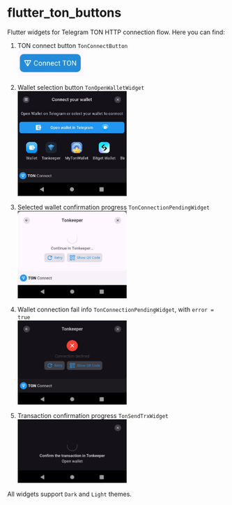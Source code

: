 # flutter_ton_buttons

Flutter widgets for Telegram TON HTTP connection flow. Here you can find:
1. TON connect button `TonConnectButton`
     <br>
     <img src="https://raw.githubusercontent.com/aap17/flutter_ton_buttons/refs/heads/images/flutter_ton_buttons/1.jpg" width="150"/>

2. Wallet selection button `TonOpenWalletWidget`
     <br>
     <img src="https://raw.githubusercontent.com/aap17/flutter_ton_buttons/refs/heads/images/flutter_ton_buttons/2.1.jpg" width="250"/>
     
3. Selected wallet confirmation progress `TonConnectionPendingWidget`
     <br>
     <img src="https://raw.githubusercontent.com/aap17/flutter_ton_buttons/refs/heads/images/flutter_ton_buttons/3.2.jpg"  width="250"/>
     
4. Wallet connection fail info `TonConnectionPendingWidget`, with `error = true`
     <br>
     <img src="https://raw.githubusercontent.com/aap17/flutter_ton_buttons/refs/heads/images/flutter_ton_buttons/5.1.jpg" width="250"/>

4. Transaction confirmation progress `TonSendTrxWidget`
     <br>
     <img src="https://raw.githubusercontent.com/aap17/flutter_ton_buttons/refs/heads/images/flutter_ton_buttons/4.1.jpg" width="250"/>
     

All widgets support `Dark` and `Light` themes.
